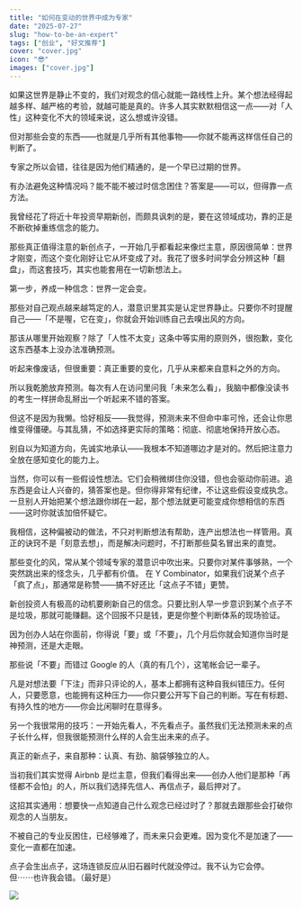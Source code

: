 ```yaml
---
title: "如何在变动的世界中成为专家"
date: "2025-07-27"
slug: "how-to-be-an-expert"
tags: ["创业", "好文推荐"]
cover: "cover.jpg"
icon: "😎"
images: ["cover.jpg"]
---
```

如果这世界是静止不变的，我们对观念的信心就能一路线性上升。某个想法经得起越多样、越严格的考验，就越可能是真的。许多人其实默默相信这一点——对「人性」这种变化不大的领域来说，这么想或许没错。



但对那些会变的东西——也就是几乎所有其他事物——你就不能再这样信任自己的判断了。



专家之所以会错，往往是因为他们精通的，是一个早已过期的世界。



有办法避免这种情况吗？能不能不被过时信念困住？答案是——可以，但得靠一点方法。



我曾经花了将近十年投资早期新创，而颇具讽刺的是，要在这领域成功，靠的正是不断砍掉重练信念的能力。



那些真正值得注意的新创点子，一开始几乎都看起来像烂主意，原因很简单：世界才刚变，而这个变化刚好让它从坏变成了对。我花了很多时间学会分辨这种「翻盘」，而这套技巧，其实也能套用在一切新想法上。



第一步，养成一种信念：世界一定会变。



那些对自己观点越来越笃定的人，潜意识里其实是认定世界静止。只要你不时提醒自己——「不是喔，它在变」，你就会开始训练自己去嗅出风的方向。



那该从哪里开始观察？除了「人性不太变」这条中等实用的原则外，很抱歉，变化这东西基本上没办法准确预测。



听起来像废话，但很重要：真正重要的变化，几乎从来都来自意料之外的方向。



所以我乾脆放弃预测。每次有人在访问里问我「未来怎么看」，我脑中都像没读书的考生一样拼命乱掰出一个听起来不错的答案。



但这不是因为我懒。恰好相反——我觉得，预测未来不但命中率可怜，还会让你思维变得僵硬。与其乱猜，不如选择更实际的策略：彻底、彻底地保持开放心态。



别自以为知道方向，先诚实地承认——我根本不知道哪边才是对的。然后把注意力全放在感知变化的能力上。



当然，你可以有一些假设性想法。它们会稍微绑住你没错，但也会驱动你前进。追东西是会让人兴奋的，猜答案也是。但你得非常有纪律，不让这些假设变成执念。
一旦别人开始把某个想法跟你绑在一起，那个想法就更可能变成你想相信的东西——这时你就该加倍怀疑它。



我相信，这种偏被动的做法，不只对判断想法有帮助，连产出想法也一样管用。真正的诀窍不是「刻意去想」，而是解决问题时，不打断那些莫名冒出来的直觉。



那些变化的风，常从某个领域专家的潜意识中吹出来。只要你对某件事够熟，一个突然跳出来的怪念头，几乎都有价值。
在 Y Combinator，如果我们说某个点子「疯了点」，那通常是称赞——搞不好还比「这点子不错」更赞。



新创投资人有极高的动机要刷新自己的信念。只要比别人早一步意识到某个点子不是垃圾，那就可能赚翻。这个回报不只是钱，更是你整个判断体系的现场验证。



因为创办人站在你面前，你得说「要」或「不要」，几个月后你就会知道你当时是神预测，还是大走眼。



那些说「不要」而错过 Google 的人（真的有几个），这笔帐会记一辈子。



凡是对想法要「下注」而非只评论的人，基本上都拥有这种自我纠错压力。任何人，只要愿意，也能拥有这种压力——你只要公开写下自己的判断。写在有标题、有持久性的地方——你会比闲聊时在意得多。



另一个我很常用的技巧：一开始先看人，不先看点子。虽然我们无法预测未来的点子长什么样，但我很能预测什么样的人会生出未来的点子。



真正的新点子，来自那种：认真、有劲、脑袋够独立的人。



当初我们其实觉得 Airbnb 是烂主意，但我们看得出来——创办人他们是那种「再怪都不会怕」的人，所以我们选择先信人、再信点子，最后押对了。



这招其实通用：想要快一点知道自己什么观念已经过时了？那就去跟那些会打破你观念的人当朋友。



不被自己的专业反困住，已经够难了，而未来只会更难。因为变化不是加速了——变化一直都在加速。



点子会生出点子，这场连锁反应从旧石器时代就没停过。我不认为它会停。
但⋯⋯也许我会错。（最好是）




![](https://prod-files-secure.s3.us-west-2.amazonaws.com/112d0858-5090-4d34-a606-b75eb8d65fd2/46476355-9cf3-4e99-9b7a-3531bc426380/1000202064.png?X-Amz-Algorithm=AWS4-HMAC-SHA256&X-Amz-Content-Sha256=UNSIGNED-PAYLOAD&X-Amz-Credential=ASIAZI2LB466ZEMD3IRH%2F20250919%2Fus-west-2%2Fs3%2Faws4_request&X-Amz-Date=20250919T143417Z&X-Amz-Expires=3600&X-Amz-Security-Token=IQoJb3JpZ2luX2VjEFoaCXVzLXdlc3QtMiJHMEUCIQDjwVKplnbMvI32B9gzE7GshJ9IKpo40mkHKAMkeH%2FabwIgG%2Bv%2F%2BbdOs9i6d7LTS%2BNn1f1F60Dq%2BQvxs0tD5J71sfQqiAQI0%2F%2F%2F%2F%2F%2F%2F%2F%2F%2F%2FARAAGgw2Mzc0MjMxODM4MDUiDFuN8i%2BC0SPiDLML7SrcA918jwBpI0dR5Y8jSezVOQOVuJAWEJFj%2Fi4mnCamNXVGegBSg2qZzhgaY35YpIthWVLPf0rhQ27mp53WS06VyL7wXYu7SL%2BOMrkjSoIOZy5V3z8GcWwXJ5NP3zs8qGZ8zM6wTsnrt0%2Bs2Rp%2BQijP35sZX1dpMIerlNSKalsmStjEFRPx6A3niVbD3N4WmXdkLufKCPZHCdZpFQyepMn8Ws0Pvwq9ZnN3F0j12%2F5Zbeu2F0B2L3z%2FQi49usnq5LSe88tXSclD7a0x%2FVfBhgkCCei3bq61HH1A4fFIYlPJzoi8dHeY68jx%2FhAzHu9q6IY3MHPTDxf0dgJZBY7odCfLPy1Ngjx8g5EaI3vfrD2KJypEv0B6zdXEXVBL6BIOPxHnbi%2FobSQ9V7F0l%2FRsLzYGCJFFa%2BiAJiXH45IURHu9qYC9%2FVsRSNFzBYcwzhZQkxvNMHvS5LvvFaTlOgBM7jJTm47iICn0pGIIu3gJ9af2uyTbObijZYp9MUcaLo%2F2p50iNL1arepQOgDxEu7xpwEE7cyLbOM7kcBmvPXy1kFEYp4wWyMMugPwjwfJNBhOfhWqlEJ8VbkQslgkcDX0n2q3m2eTUi1cEFGtP5BhYp4CHBpPrkbdY94iWjHXZtNDMOPZtMYGOqUBOTWREQnXG8pId3RKBtEIBH9fJx0Y5rg8gjZcW0W24zppU9YVf8Sx3ds0SOCin9Qh7lxHg9b%2FEnHlqy3%2FOdZ3iLOQlNbqBWIwEK%2B3Ne34gVGq09gE%2BZD9jINN0u3MLT%2FiLqyzLOfY%2FTlOJgt86PSErJVogQAc9%2B7rurEgZNu%2Fhpn9NDvJOBwtVCAlxIOq3RwUbiZt7JTwyjzAalSeNrXRggPyoM2V&X-Amz-Signature=b0f6b95dcaf88aa384089092f3d81d7e0c44ce8a1c93a713eec8f50a502903b5&X-Amz-SignedHeaders=host&x-amz-checksum-mode=ENABLED&x-id=GetObject)

